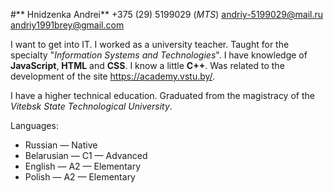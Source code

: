 #** Hnidzenka Andrei**
+375 (29) 5199029 (*MTS*)
andriy-5199029@mail.ru
andriy1991brey@gmail.com

I want to get into IT. I worked as a university teacher. Taught for the specialty "*Information Systems and Technologies*".
I have knowledge of **JavaScript**, **HTML** and **CSS**. I know a little **C++**.
Was related to the development of the site https://academy.vstu.by/.

I have a higher technical education. Graduated from the magistracy of the *Vitebsk State Technological University*.

Languages:

* Russian — Native
* Belarusian — C1 — Advanced
* English — A2 — Elementary
* Polish — A2 — Elementary
